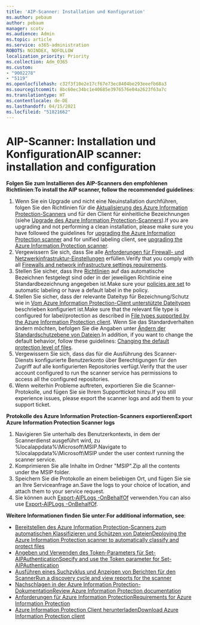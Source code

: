 ```yaml
---
title: 'AIP-Scanner: Installation und Konfiguration'
ms.author: pebaum
author: pebaum
manager: scotv
ms.audience: Admin
ms.topic: article
ms.service: o365-administration
ROBOTS: NOINDEX, NOFOLLOW
localization_priority: Priority
ms.collection: Adm_O365
ms.custom:
- "9002278"
- "5119"
ms.openlocfilehash: c32f3f10e2e17cf67e73ec8404be293eeefb68a3
ms.sourcegitcommit: 8bc60ec34bc1e40685e3976576e04a2623f63a7c
ms.translationtype: HT
ms.contentlocale: de-DE
ms.lasthandoff: 04/15/2021
ms.locfileid: "51821662"
---
```

# <a name="aip-scanner-installation-and-configuration"></a><span data-ttu-id="62e40-102">AIP-Scanner: Installation und Konfiguration</span><span class="sxs-lookup"><span data-stu-id="62e40-102">AIP scanner: installation and configuration</span></span>

<span data-ttu-id="62e40-103">**Folgen Sie zum Installieren des AIP-Scanners den empfohlenen Richtlinien**:</span><span class="sxs-lookup"><span data-stu-id="62e40-103">**To install the AIP scanner, follow the recommended guidelines**:</span></span>

1. <span data-ttu-id="62e40-104">Wenn Sie ein Upgrade und nicht eine Neuinstallation durchführen, folgen Sie den Richtlinien für die [Aktualisierung des Azure Information Protection-Scanners](https://docs.microsoft.com/azure/information-protection/rms-client/client-admin-guide#upgrading-the-azure-information-protection-scanner) und für den Client für einheitliche Bezeichnungen (siehe [Upgrade des Azure Information Protection-Scanners](https://docs.microsoft.com/azure/information-protection/rms-client/clientv2-admin-guide#upgrading-the-azure-information-protection-scanner)).</span><span class="sxs-lookup"><span data-stu-id="62e40-104">If you are upgrading and not performing a clean installation, please make sure you have followed the guidelines for [upgrading the Azure Information Protection scanner](https://docs.microsoft.com/azure/information-protection/rms-client/client-admin-guide#upgrading-the-azure-information-protection-scanner) and for unified labeling client, see [upgrading the Azure Information Protection scanner](https://docs.microsoft.com/azure/information-protection/rms-client/clientv2-admin-guide#upgrading-the-azure-information-protection-scanner).</span></span>
2. <span data-ttu-id="62e40-105">Vergewissern Sie sich, dass Sie alle [Anforderungen für Firewall- und Netzwerkinfrastruktur-Einstellungen](https://docs.microsoft.com/azure/information-protection/requirements#firewalls-and-network-infrastructure) erfüllen.</span><span class="sxs-lookup"><span data-stu-id="62e40-105">Verify that you comply with all [Firewalls and network infrastructure settings requirements](https://docs.microsoft.com/azure/information-protection/requirements#firewalls-and-network-infrastructure).</span></span>
3. <span data-ttu-id="62e40-106">Stellen Sie sicher, dass Ihre [Richtlinien](https://docs.microsoft.com/azure/information-protection/configure-policy) auf das automatische Bezeichnen festgelegt sind oder in der jeweiligen Richtlinie eine Standardbezeichnung angegeben ist.</span><span class="sxs-lookup"><span data-stu-id="62e40-106">Make sure your [policies are set](https://docs.microsoft.com/azure/information-protection/configure-policy) to automatic labeling or have a default label in the policy.</span></span>
4. <span data-ttu-id="62e40-107">Stellen Sie sicher, dass der relevante Dateityp für Bezeichnung/Schutz wie in [Vom Azure Information Protection-Client unterstützte Dateitypen](https://docs.microsoft.com/azure/information-protection/rms-client/client-admin-guide-file-types#supported-file-types-for-classification-and-protection) beschrieben konfiguriert ist.</span><span class="sxs-lookup"><span data-stu-id="62e40-107">Make sure that the relevant file type is configured for label/protection as described in [File types supported by the Azure Information Protection client](https://docs.microsoft.com/azure/information-protection/rms-client/client-admin-guide-file-types#supported-file-types-for-classification-and-protection).</span></span> <span data-ttu-id="62e40-108">Wenn Sie das Standardverhalten ändern möchten, befolgen Sie die Angaben unter [Ändern der Standardschutzebene von Dateien](https://docs.microsoft.com/azure/information-protection/rms-client/client-admin-guide-file-types#changing-the-default-protection-level-of-files).</span><span class="sxs-lookup"><span data-stu-id="62e40-108">In addition, if you want to change the default behavior, follow these guidelines: [Changing the default protection level of files](https://docs.microsoft.com/azure/information-protection/rms-client/client-admin-guide-file-types#changing-the-default-protection-level-of-files).</span></span>
5. <span data-ttu-id="62e40-109">Vergewissern Sie sich, dass das für die Ausführung des Scanner-Diensts konfigurierte Benutzerkonto über Berechtigungen für den Zugriff auf alle konfigurierten Repositories verfügt.</span><span class="sxs-lookup"><span data-stu-id="62e40-109">Verify that the user account configured to run the scanner service has permissions to access all the configured repositories.</span></span>
6. <span data-ttu-id="62e40-110">Wenn weiterhin Probleme auftreten, exportieren Sie die Scanner-Protokolle, und fügen Sie sie Ihrem Supportticket hinzu.</span><span class="sxs-lookup"><span data-stu-id="62e40-110">If you still experience issues, please export the scanner logs and add them to your support ticket.</span></span>

<span data-ttu-id="62e40-111">**Protokolle des Azure Information Protection-Scanners exportieren**</span><span class="sxs-lookup"><span data-stu-id="62e40-111">**Export Azure Information Protection Scanner logs**</span></span>

1. <span data-ttu-id="62e40-112">Navigieren Sie unterhalb des Benutzerkontexts, in dem der Scannerdienst ausgeführt wird, zu %localappdata%\Microsoft\MSIP.</span><span class="sxs-lookup"><span data-stu-id="62e40-112">Navigate to %localappdata%\Microsoft\MSIP under the user context running the scanner service.</span></span>
2. <span data-ttu-id="62e40-113">Komprimieren Sie alle Inhalte im Ordner "MSIP".</span><span class="sxs-lookup"><span data-stu-id="62e40-113">Zip all the contents under the MSIP folder.</span></span>
3. <span data-ttu-id="62e40-114">Speichern Sie die Protokolle an einem beliebigen Ort, und fügen Sie sie an Ihre Serviceanfrage an.</span><span class="sxs-lookup"><span data-stu-id="62e40-114">Save the logs to your choice of location, and attach them to your service request.</span></span>
4. <span data-ttu-id="62e40-115">Sie können auch [Export-AIPLogs -OnBehalfOf](https://docs.microsoft.com/powershell/module/azureinformationprotection/export-aiplogs?view=azureipps) verwenden.</span><span class="sxs-lookup"><span data-stu-id="62e40-115">You can also use [Export-AIPLogs -OnBehalfOf](https://docs.microsoft.com/powershell/module/azureinformationprotection/export-aiplogs?view=azureipps).</span></span>

<span data-ttu-id="62e40-116">**Weitere Informationen finden Sie unter**:</span><span class="sxs-lookup"><span data-stu-id="62e40-116">**For additional information, see**:</span></span>
- [<span data-ttu-id="62e40-117">Bereitstellen des Azure Information Protection-Scanners zum automatischen Klassifizieren und Schützen von Dateien</span><span class="sxs-lookup"><span data-stu-id="62e40-117">Deploying the Azure Information Protection scanner to automatically classify and protect files</span></span>](https://docs.microsoft.com/azure/information-protection/deploy-aip-scanner)
- [<span data-ttu-id="62e40-118">Angeben und Verwenden des Token-Parameters für Set-AIPAuthentication</span><span class="sxs-lookup"><span data-stu-id="62e40-118">Specify and use the Token parameter for Set-AIPAuthentication</span></span>](https://docs.microsoft.com/azure/information-protection/rms-client/client-admin-guide-powershell#specify-and-use-the-token-parameter-for-set-aipauthentication)
- [<span data-ttu-id="62e40-119">Ausführen eines Suchzyklus und Anzeigen von Berichten für den Scanner</span><span class="sxs-lookup"><span data-stu-id="62e40-119">Run a discovery cycle and view reports for the scanner</span></span>](https://docs.microsoft.com/azure/information-protection/deploy-aip-scanner#run-a-discovery-cycle-and-view-reports-for-the-scanner)
- [<span data-ttu-id="62e40-120">Nachschlagen in der Azure Information Protection-Dokumentation</span><span class="sxs-lookup"><span data-stu-id="62e40-120">Review Azure Information Protection documentation</span></span>](https://docs.microsoft.com/azure/information-protection/what-is-information-protection)
- [<span data-ttu-id="62e40-121">Anforderungen für Azure Information Protection</span><span class="sxs-lookup"><span data-stu-id="62e40-121">Requirements for Azure Information Protection</span></span>](https://docs.microsoft.com/azure/information-protection/get-started/requirements)
- [<span data-ttu-id="62e40-122">Azure Information Protection Client herunterladen</span><span class="sxs-lookup"><span data-stu-id="62e40-122">Download Azure Information Protection client</span></span>](https://www.microsoft.com/download/details.aspx?id=53018)
